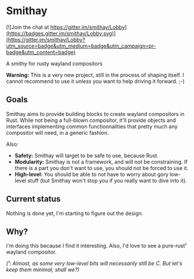 # Smithay

[![Join the chat at https://gitter.im/smithay/Lobby](https://badges.gitter.im/smithay/Lobby.svg)](https://gitter.im/smithay/Lobby?utm_source=badge&utm_medium=badge&utm_campaign=pr-badge&utm_content=badge)

A smithy for rusty wayland compositors

**Warning:** This is a very new project, still in the process of shaping itself. I cannot
recommend to use it *unless* you want to help driving it forward. ;-)

## Goals

Smithay aims to provide building blocks to create wayland compositors in Rust. While not
being a full-blown compositor, it'll provide objects and interfaces implementing common
functionnalities that pretty much any compositor will need, in a generic fashion.

Also:

- **Safety:** Smithay will target to be safe to use, because Rust.
- **Modularity:** Smithay is not a framework, and will not be constraining. If there is a
  part you don't want to use, you should not be forced to use it.
- **High-level:** You should be able to not have to worry about gory low-level stuff (but 
  Smithay won't stop you if you really want to dive into it).

## Current status

Nothing is done yet, I'm starting to figure out the design.

## Why?

I'm doing this because I find it interesting. Also, I'd love to see a pure-rust¹ wayland
compositor.

*(¹: Almost, as some very low-level bits will necessarily still be C. But let's keep them minimal, shall we?)*
